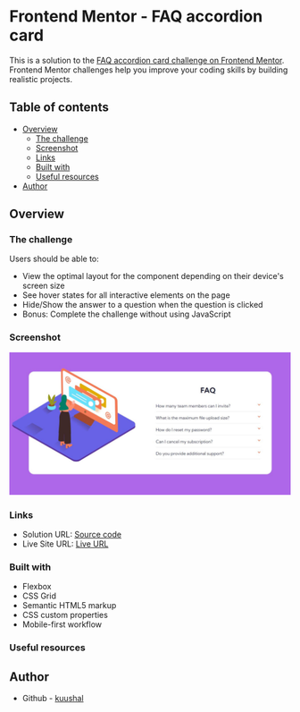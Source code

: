 # Frontend Mentor - FAQ accordion card

This is a solution to the [FAQ accordion card challenge on Frontend Mentor](https://www.frontendmentor.io/challenges/faq-accordion-card-XlyjD0Oam). Frontend Mentor challenges help you improve your coding skills by building realistic projects. 

## Table of contents

- [Overview](#overview)
  - [The challenge](#the-challenge)
  - [Screenshot](#screenshot)
  - [Links](#links)
  - [Built with](#built-with)
  - [Useful resources](#useful-resources)
- [Author](#author)

## Overview

### The challenge

Users should be able to:

- View the optimal layout for the component depending on their device's screen size
- See hover states for all interactive elements on the page
- Hide/Show the answer to a question when the question is clicked
- Bonus: Complete the challenge without using JavaScript

### Screenshot

![](./screenshot.JPG)


### Links

- Solution URL: [Source code](https://github.com/kuushal/frontend-mentor/tree/main/faq-accordion-card/)
- Live Site URL: [Live URL](https://kuushal.github.io/frontend-mentor/faq-accordion-card/)

### Built with

- Flexbox
- CSS Grid
- Semantic HTML5 markup
- CSS custom properties
- Mobile-first workflow

### Useful resources


## Author

- Github - [kuushal](https://www.github.com/kuushal)